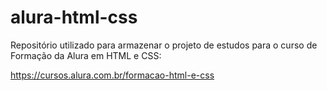 # alura-html-css

Repositório utilizado para armazenar o projeto de estudos para o curso de Formação da Alura em HTML e CSS:

https://cursos.alura.com.br/formacao-html-e-css
